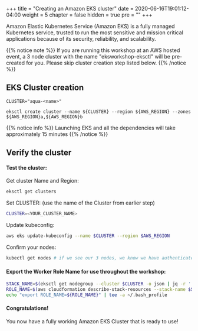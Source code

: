 +++
title = "Creating an Amazon EKS cluster"
date = 2020-06-16T19:01:12-04:00
weight = 5
chapter = false
hidden = true
pre = "<b></b>"
+++

Amazon Elastic Kubernetes Service (Amazon EKS) is a fully managed Kubernetes service, trusted to run the most sensitive and mission critical applications because of its security, reliability, and scalability. 

{{% notice note %}}
If you are running this workshop at an AWS hosted event, a 3 node cluster with the name "eksworkshop-eksctl" will be pre-created for you. Please skip cluster creation step listed below.
{{% /notice %}}



## EKS Cluster creation
```shell
CLUSTER="aqua-<name>"
```

```shell
eksctl create cluster --name ${CLUSTER} --region ${AWS_REGION} --zones ${AWS_REGION}a,${AWS_REGION}b
```

{{% notice info %}}
Launching EKS and all the dependencies will take approximately 15 minutes
{{% /notice %}}





## Verify the cluster
#### Test the cluster:

Get cluster Name and Region:

```bash
eksctl get clusters
```

Set CLUSTER: (use the name of the Cluster from earlier step)

```bash
CLUSTER=<YOUR_CLUSTER_NAME>
```

Update kubeconfig:
```bash
aws eks update-kubeconfig --name $CLUSTER --region $AWS_REGION
```

Confirm your nodes:
```bash
kubectl get nodes # if we see our 3 nodes, we know we have authenticated correctly
```

#### Export the Worker Role Name for use throughout the workshop:

```bash
STACK_NAME=$(eksctl get nodegroup --cluster $CLUSTER -o json | jq -r '.[].StackName')
ROLE_NAME=$(aws cloudformation describe-stack-resources --stack-name $STACK_NAME | jq -r '.StackResources[] | select(.ResourceType=="AWS::IAM::Role") | .PhysicalResourceId')
echo "export ROLE_NAME=${ROLE_NAME}" | tee -a ~/.bash_profile
```

#### Congratulations!

You now have a fully working Amazon EKS Cluster that is ready to use!
